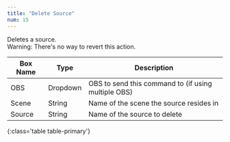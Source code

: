 ```yaml
---
title: "Delete Source"
num: 15
---
```


Deletes a source.\
Warning: There's no way to revert this action.

| Box Name | Type | Description | 
|-------|--------|--------
|OBS|Dropdown|OBS to send this command to (if using multiple OBS)|
|Scene|String|Name of the scene the source resides in
|Source|String|Name of the source to delete
{:class='table table-primary'}










